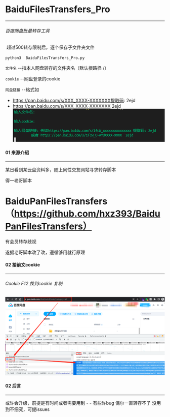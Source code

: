 # BaiduFilesTransfers_Pro
------------------------------------------
###### 百度网盘批量转存工具

​	超过500转存限制后，逐个保存子文件夹文件

`python3  BaiduFilesTransfers_Pro.py`

`文件名`   --指本人网盘转存的文件夹名（默认根路径 /）

`cookie`  --网盘登录的cookie

`网盘链接`  --格式如  					

- https://pan.baidu.com/s/XXX_XXXX-XXXXXXX提取码: 2ejd
-   https://pan.baidu.com/s/XXX_XXXX-XXXXXXX    2ejd
![](./img/Pastedimage20230208165025.png)


#### 01 来源介绍
--------------------------------------------------------
某日看到某云盘资料多，随上同性交友网站寻求转存脚本

得一老哥脚本 
# BaiduPanFilesTransfers（https://github.com/hxz393/BaiduPanFilesTransfers）
有会员转存歧视

遂据老哥脚本改了改，遵循够用就行原理


#### 02 接前文cookie
---------------------------------------------
###### Cookie    F12  找到cookie  复制
![](./img/Pastedimage20230208173248.png)


#### 02 后言
--------------------------------------------
或许会升级，前提是有时间或者需要用到        -  -
有些许bug  偶尔一直转存不了 没用到不细究，可提issues
